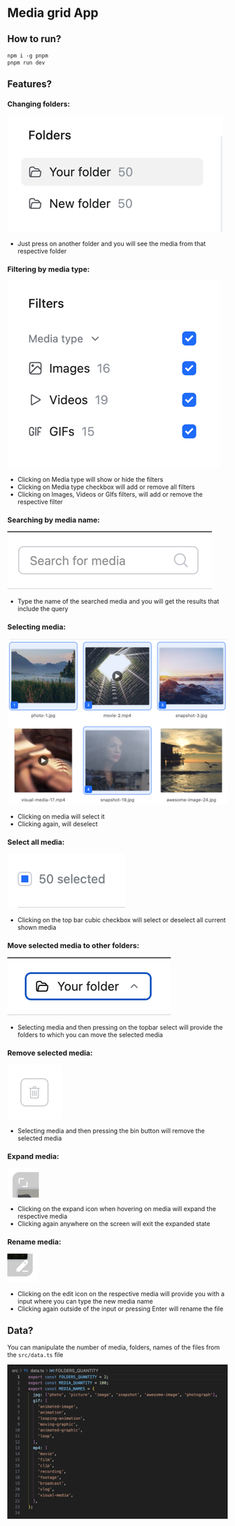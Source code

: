# Media grid App

## How to run?

```
npm i -g pnpm
pnpm run dev
```

## Features?

### Changing folders:

![folders](photos/image-folders.png)

- Just press on another folder and you will see the media from that respective folder

### Filtering by media type:

![filters](photos/image-filters.png)

- Clicking on Media type will show or hide the filters
- Clicking on Media type checkbox will add or remove all filters
- Clicking on Images, Videos or GIfs filters, will add or remove the respective filter

### Searching by media name:

![search](photos/image-search.png)

- Type the name of the searched media and you will get the results that include the query

### Selecting media:

![selecting](photos/image-selecting.png)

- Clicking on media will select it
- Clicking again, will deselect

### Select all media:

![selecting-all](photos/image-select-all.png)

- Clicking on the top bar cubic checkbox will select or deselect all current shown media

### Move selected media to other folders:

![move-media](photos/image-move-media.png)

- Selecting media and then pressing on the topbar select will provide the folders to which you can move the selected media

### Remove selected media:

![remove-media](photos/image-remove-media.png)

- Selecting media and then pressing the bin button will remove the selected media

### Expand media:

![expand-media](photos/image-expand-media.png)

- Clicking on the expand icon when hovering on media will expand the respective media
- Clicking again anywhere on the screen will exit the expanded state

### Rename media:

![rename-media](photos/image-rename-media.png)

- Clicking on the edit icon on the respective media will provide you with a input where you can type the new media name
- Clicking again outside of the input or pressing Enter will rename the file

## Data?

You can manipulate the number of media, folders, names of the files from the `src/data.ts` file

![data](photos/image-data.png)
